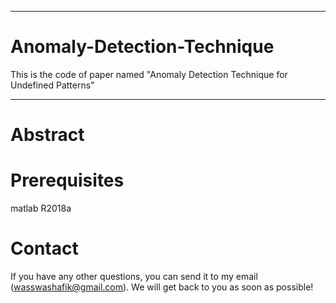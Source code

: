 ************************************************************************************************************
# Anomaly-Detection-Technique
This is the code of paper named "Anomaly Detection Technique for Undefined Patterns"
*************************************************************************************************************

# Abstract




# Prerequisites
matlab R2018a


# Contact
If you have any other questions, you can send it to my email (wasswashafik@gmail.com). We will get back to you as soon as possible!
